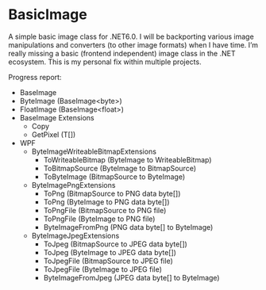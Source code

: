 # BasicImage
A simple basic image class for .NET6.0. I will be backporting various image manipulations and converters (to other image formats) when I have time. I’m really missing a basic (frontend independent) image class in the .NET ecosystem. This is my personal fix within multiple projects.

Progress report:
- BaseImage<T>
- ByteImage (BaseImage&lt;byte&gt;)
- FloatImage (BaseImage&lt;float&gt;)
- BaseImage Extensions
	- Copy
	- GetPixel (T[])
- WPF
	- ByteImageWriteableBitmapExtensions
		- ToWriteableBitmap (ByteImage to WriteableBitmap)
		- ToBitmapSource (ByteImage to BitmapSource)
		- ToByteImage (BitmapSource to ByteImage)
	 - ByteImagePngExtensions
		- ToPng (BitmapSource to PNG data byte[])
		- ToPng (ByteImage to PNG data byte[])
		- ToPngFile (BitmapSource to PNG file)
		- ToPngFile (ByteImage to PNG file)
		- ByteImageFromPng (PNG data byte[] to ByteImage)
	 - ByteImageJpegExtensions
		- ToJpeg (BitmapSource to JPEG data byte[])
		- ToJpeg (ByteImage to JPEG data byte[])
		- ToJpegFile (BitmapSource to JPEG file)
		- ToJpegFile (ByteImage to JPEG file)
		- ByteImageFromJpeg (JPEG data byte[] to ByteImage)
